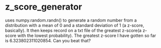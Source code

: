 # z_score_generator
uses numpy.random.randn() to generate a random number from a distribution with a mean of 0 and a standard deviation of 1 (a z-score, basically). It then keeps record on a txt file of the greatest z-score(a z-score with the lowest probability). The greatest z-score I have gotten so far is 6.323802311020854. Can you beat that?
